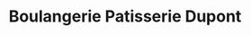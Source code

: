 ---
title: "Boulangerie Patisserie Dupont"
url: /les-touches/boulangerie-patisserie-dupont/
shop: Bäckerei
---